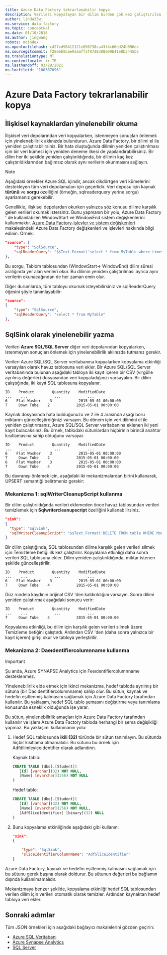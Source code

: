 ```yaml
---
title: Azure Data Factory tekrarlanabilir kopya
description: Verileri kopyalayan bir dilim birden çok kez çalıştırılsa bile, yinelemeleri nasıl önleyeceğinizi öğrenin.
author: linda33wj
ms.service: data-factory
ms.topic: conceptual
ms.date: 01/10/2018
ms.author: jingwang
robots: noindex
ms.openlocfilehash: c427cd90412121e896738ca43f4c66dd24b096dc
ms.sourcegitcommit: f28ebb95ae9aaaff3f87d8388a09b41e0b3445b5
ms.translationtype: MT
ms.contentlocale: tr-TR
ms.lasthandoff: 03/29/2021
ms.locfileid: "100387096"
---
```

# <a name="repeatable-copy-in-azure-data-factory"></a>Azure Data Factory tekrarlanabilir kopya

## <a name="repeatable-read-from-relational-sources"></a>İlişkisel kaynaklardan yinelenebilir okuma
İlişkisel veri depolarından veri kopyalarken, istenmeyen sonuçları önlemek için yinelenebilirlik aklınızda bulundurun. Azure Data Factory, bir dilimi el ile yeniden çalıştırabilirsiniz. Bir hata oluştuğunda dilimin yeniden çalıştırılması için bir veri kümesi için yeniden deneme ilkesi de yapılandırabilirsiniz. Bir dilim her iki şekilde yeniden çalıştırıldığında, bir dilimin kaç kez çalıştırıldıklarından bağımsız olarak aynı verilerin okunmasını sağlayın.  
 
> [!NOTE]
> Aşağıdaki örnekler Azure SQL içindir, ancak dikdörtgen veri kümelerini destekleyen tüm veri depolamaları için geçerlidir. Veri deposu için kaynak **türünü** ve **sorgu** özelliğini (örneğin, sqlreaderquery yerine sorgu) ayarlamanız gerekebilir.   

Genellikle, ilişkisel depolardan okurken yalnızca söz konusu dilime karşılık gelen verileri okumak istersiniz. Bunu yapmanın bir yolu, Azure Data Factory ' de kullanılabilen WindowStart ve WindowEnd sistem değişkenlerini kullanmaktır. [Azure Data Factory-işlevler ve sistem değişkenleri](data-factory-functions-variables.md) makalesindeki Azure Data Factory değişkenleri ve işlevleri hakkında bilgi edinin. Örnek: 

```json
"source": {
    "type": "SqlSource",
    "sqlReaderQuery": "$$Text.Format('select * from MyTable where timestampcolumn >= \\'{0:yyyy-MM-dd HH:mm\\' AND timestampcolumn < \\'{1:yyyy-MM-dd HH:mm\\'', WindowStart, WindowEnd)"
},
```
Bu sorgu, Tablom tablosundan (WindowStart-> WindowEnd) dilim süresi aralığında yer alan verileri okur. Bu dilimin yeniden çalıştırılması ayrıca aynı verilerin okunacağından de her zaman emin olur. 

Diğer durumlarda, tüm tabloyu okumak isteyebilirsiniz ve sqlReaderQuery öğesini şöyle tanımlayabilir:

```json
"source": 
{            
    "type": "SqlSource",
    "sqlReaderQuery": "select * from MyTable"
},
```

## <a name="repeatable-write-to-sqlsink"></a>SqlSink olarak yinelenebilir yazma
Verileri **Azure SQL/SQL Server** diğer veri depolarından kopyalarken, istenmeyen sonuçları önlemek için yinelenebilirlik aklınızda tutmanız gerekir. 

Verileri Azure SQL/SQL Server veritabanına kopyalarken kopyalama etkinliği varsayılan olarak havuz tablosuna veri ekler. Bir Azure SQL/SQL Server veritabanında bulunan aşağıdaki tabloya iki kayıt içeren bir CSV (virgülle ayrılmış değerler) dosyasından veri kopyaladığınızı varsayalım. Bir dilim çalıştığında, iki kayıt SQL tablosuna kopyalanır. 

```
ID    Product        Quantity    ModifiedDate
...    ...            ...            ...
6    Flat Washer    3            2015-05-01 00:00:00
7     Down Tube    2            2015-05-01 00:00:00
```

Kaynak dosyasında hata bulduğunuzu ve 2 ile 4 arasında aşağı boru miktarını güncelleştirdiğinizi varsayın. Bu dönem için veri dilimini el ile yeniden çalıştırırsanız, Azure SQL/SQL Server veritabanına eklenen iki yeni kayıt bulacaksınız. Bu örnek, tablodaki sütunlardan hiçbirinin birincil anahtar kısıtlamasına sahip olduğunu varsayar.

```
ID    Product        Quantity    ModifiedDate
...    ...            ...            ...
6    Flat Washer    3            2015-05-01 00:00:00
7     Down Tube    2            2015-05-01 00:00:00
6    Flat Washer    3            2015-05-01 00:00:00
7     Down Tube    4            2015-05-01 00:00:00
```

Bu davranışı önlemek için, aşağıdaki iki mekanizmalardan birini kullanarak, UPSERT semantiği belirtmeniz gerekir:

### <a name="mechanism-1-using-sqlwritercleanupscript"></a>Mekanizma 1: sqlWriterCleanupScript kullanma
Bir dilim çalıştırıldığında verileri eklemeden önce havuz tablosundan verileri temizlemek için **Sqlwritercleanupscript** özelliğini kullanabilirsiniz. 

```json
"sink":  
{ 
  "type": "SqlSink", 
  "sqlWriterCleanupScript": "$$Text.Format('DELETE FROM table WHERE ModifiedDate >= \\'{0:yyyy-MM-dd HH:mm}\\' AND ModifiedDate < \\'{1:yyyy-MM-dd HH:mm}\\'', WindowStart, WindowEnd)"
}
```

Bir dilim çalıştığında, SQL tablosundan dilime karşılık gelen verileri silmek için Temizleme betiği ilk kez çalıştırılır. Kopyalama etkinliği daha sonra verileri SQL tablosuna ekler. Dilim yeniden çalıştırıldığında, miktar istenen şekilde güncelleştirilir.

```
ID    Product        Quantity    ModifiedDate
...    ...            ...            ...
6    Flat Washer    3            2015-05-01 00:00:00
7     Down Tube    4            2015-05-01 00:00:00
```

Düz rondela kaydının orijinal CSV 'den kaldırıldığını varsayın. Sonra dilimi yeniden çalıştırmak aşağıdaki sonucu verir: 

```
ID    Product        Quantity    ModifiedDate
...    ...            ...            ...
7     Down Tube    4            2015-05-01 00:00:00
```

Kopyalama etkinliği, bu dilim için karşılık gelen verileri silmek üzere Temizleme betiğini çalıştırdı. Ardından CSV 'den (daha sonra yalnızca bir kayıt içeren) girişi okur ve tabloya yerleştirilir. 

### <a name="mechanism-2-using-sliceidentifiercolumnname"></a>Mekanizma 2: Daeıdentifiercolumnname kullanma
> [!IMPORTANT]
> Şu anda, Azure SYNAPSE Analytics için Feeıdentifiercolumnname desteklenmez. 

Yinelenebilirlik elde etmek için ikinci mekanizma, hedef tabloda ayrılmış bir sütuna (bir Dacıdentifiercolumnname) sahip olur. Bu sütun, kaynak ve hedefin eşitlenmiş kalmasını sağlamak için Azure Data Factory tarafından kullanılır. Bu yaklaşım, hedef SQL tablo şemasını değiştirme veya tanımlama konusunda esneklik olduğunda işe yarar. 

Bu sütun, yinelenebilirlik amaçları için Azure Data Factory tarafından kullanılır ve işlem Azure Data Factory tabloda herhangi bir şema değişikliği yapmaz. Bu yaklaşımı kullanmanın yolu:

1. Hedef SQL tablosunda **ikili (32)** türünde bir sütun tanımlayın. Bu sütunda hiçbir kısıtlama olmamalıdır. Bu sütunu bu örnek için Adfdilimleyiceıdentifier olarak adlandırın.


    Kaynak tablo:

    ```sql
    CREATE TABLE [dbo].[Student](
       [Id] [varchar](32) NOT NULL,
       [Name] [nvarchar](256) NOT NULL
    )
    ```

    Hedef tablo: 

    ```sql
    CREATE TABLE [dbo].[Student](
       [Id] [varchar](32) NOT NULL,
       [Name] [nvarchar](256) NOT NULL,
       [AdfSliceIdentifier] [binary](32) NULL
    )
    ```

1. Bunu kopyalama etkinliğinde aşağıdaki gibi kullanın:
   
    ```json
    "sink":  
    { 
   
        "type": "SqlSink", 
        "sliceIdentifierColumnName": "AdfSliceIdentifier"
    }
    ```

Azure Data Factory, kaynak ve hedefin eşitlenmiş kalmasını sağlamak için bu sütunu gerek başına olarak doldurur. Bu sütunun değerleri bu bağlamın dışında kullanılmamalıdır. 

Mekanizmaya benzer şekilde, kopyalama etkinliği hedef SQL tablosundan verilen dilim için verileri otomatik olarak temizler. Ardından kaynaktan hedef tabloya veri ekler. 

## <a name="next-steps"></a>Sonraki adımlar
Tüm JSON örnekleri için aşağıdaki bağlayıcı makalelerini gözden geçirin: 

- [Azure SQL Veritabanı](data-factory-azure-sql-connector.md)
- [Azure Synapse Analytics](data-factory-azure-sql-data-warehouse-connector.md)
- [SQL Server](data-factory-sqlserver-connector.md)
